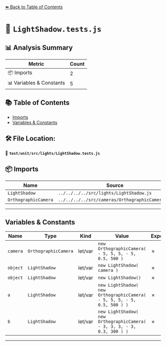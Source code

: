 [⬅️ Back to Table of Contents](../../../../index.md)

# 📄 `LightShadow.tests.js`

## 📊 Analysis Summary

| Metric | Count |
|--------|-------|
| 📦 Imports | 2 |
| 📊 Variables & Constants | 5 |

## 📚 Table of Contents

- [Imports](#imports)
- [Variables & Constants](#variables-constants)

## 🛠️ File Location:
📂 **`test/unit/src/lights/LightShadow.tests.js`**

## 📦 Imports

| Name | Source |
|------|--------|
| `LightShadow` | `../../../../src/lights/LightShadow.js` |
| `OrthographicCamera` | `../../../../src/cameras/OrthographicCamera.js` |


---

## Variables & Constants

| Name | Type | Kind | Value | Exported |
|------|------|------|-------|----------|
| `camera` | `OrthographicCamera` | let/var | `new OrthographicCamera( - 5, 5, 5, - 5, 0.5, 500 )` | ✗ |
| `object` | `LightShadow` | let/var | `new LightShadow( camera )` | ✗ |
| `object` | `LightShadow` | let/var | `new LightShadow()` | ✗ |
| `a` | `LightShadow` | let/var | `new LightShadow( new OrthographicCamera( - 5, 5, 5, - 5, 0.5, 500 ) )` | ✗ |
| `b` | `LightShadow` | let/var | `new LightShadow( new OrthographicCamera( - 3, 3, 3, - 3, 0.3, 300 ) )` | ✗ |


---